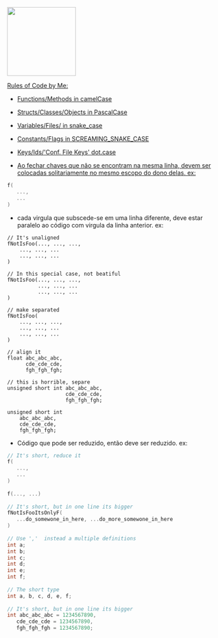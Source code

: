 


<div style="color: linen; border-color: linen">
  <a href="https://github.com/PothpothBR">
  <img height="160em" src="https://github-readme-stats.vercel.app/api?username=PothpothBR&show_icons=true&theme=dark&include_all_commits=true&count_private=true"/>
</div>

Rules of Code by Me:
* Functions/Methods in camelCase
* Structs/Classes/Objects in PascalCase
* Variables/Files/ in snake_case
* Constants/Flags in SCREAMING_SNAKE_CASE
* Keys/Ids/'Conf. File Keys' dot.case

* Ao fechar chaves que não se encontram na mesma linha, devem ser colocadas solitariamente no mesmo escopo do dono delas.
ex:
 ```C
f(
    ...,
    ...
)
 ```
* cada virgula que subscede-se em uma linha diferente, deve estar paralelo ao código com virgula da linha anterior.
  ex:
```
// It's unaligned
fNotIsFoo(..., ..., ...,
    ..., ..., ...
    ..., ..., ...
)

// In this special case, not beatiful
fNotIsFoo(..., ..., ...,
          ..., ..., ...
          ..., ..., ...
)

// make separated
fNotIsFoo(
    ..., ..., ...,
    ..., ..., ...
    ..., ..., ...
)
 
// align it
float abc_abc_abc,
      cde_cde_cde,
      fgh_fgh_fgh;
  
// this is horrible, separe
unsigned short int abc_abc_abc,
                   cde_cde_cde,
                   fgh_fgh_fgh;
  
unsigned short int
    abc_abc_abc,
    cde_cde_cde,
    fgh_fgh_fgh;
```
  
* Código que pode ser reduzido, então deve ser reduzido.
  ex:
 ```C
// It's short, reduce it
f(
    ...,
    ...
)
  
f(..., ...)
  
// It's short, but in one line its bigger
fNotIsFooItsOnlyF(
    ...do_somewone_in_here, ...do_more_somewone_in_here
)
  
// Use ','  instead a multiple definitions
int a;
int b;
int c;
int d;
int e;
int f;
  
// The short type
int a, b, c, d, e, f;
  
// It's short, but in one line its bigger
int abc_abc_abc = 1234567890,
    cde_cde_cde = 1234567890,
    fgh_fgh_fgh = 1234567890;
 ```
